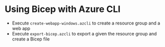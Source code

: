 # Using Bicep with Azure CLI

- Execute `create-webapp-windows.azcli` to create a resource group and a web app
- Execute `export-bicep.azcli` to export a given the resource group and create a Bicep file